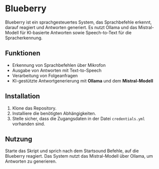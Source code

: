# Blueberry

Blueberry ist ein sprachgesteuertes System, das Sprachbefehle erkennt, darauf reagiert und Antworten generiert. Es nutzt Ollama und das Mistral-Modell für KI-basierte Antworten sowie Speech-to-Text für die Spracherkennung.

## Funktionen
- Erkennung von Sprachbefehlen über Mikrofon
- Ausgabe von Antworten mit Text-to-Speech
- Verarbeitung von Folgeanfragen
- KI-gestützte Antwortgenerierung mit **Ollama** und dem **Mistral-Modell**

## Installation
1. Klone das Repository.
2. Installiere die benötigten Abhängigkeiten.
3. Stelle sicher, dass die Zugangsdaten in der Datei `credentials.yml` vorhanden sind.

## Nutzung
Starte das Skript und sprich nach dem Startsound Befehle, auf die Blueberry reagiert. Das System nutzt das Mistral-Modell über Ollama, um Antworten zu generieren.
